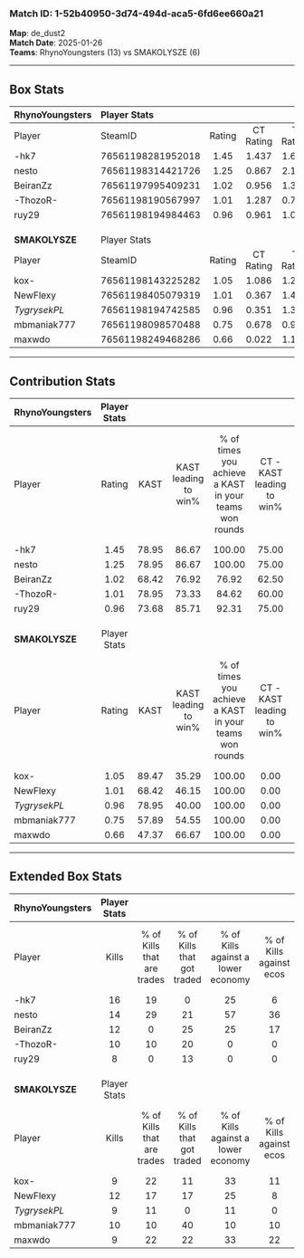### Match ID: 1-52b40950-3d74-494d-aca5-6fd6ee660a21  
**Map**: de_dust2  
**Match Date**: 2025-01-26  
**Teams**: RhynoYoungsters (13) vs SMAKOLYSZE (6)  

---  

## Box Stats  

| **RhynoYoungsters** | Player Stats      |        |           |          |       |      |       |         |        |      |     |
| :- | :- | :-: | :-: | :-: | :-: | :-: | :-: | :-: | :-: | :-: | :-: |
| Player              | SteamID           | Rating | CT Rating | T Rating | KAST  | ADR  | Kills | Assists | Deaths | K/D  | HS% |
| -hk7                | 76561198281952018 |  1.45  |   1.437   |  1.603   | 78.95 | 81.8 |  16   |    4    |   7    | 2.29 | 31  |
| nesto               | 76561198314421726 |  1.25  |   0.867   |  2.106   | 78.95 | 66.4 |  14   |    3    |   9    | 1.56 | 57  |
| BeiranZz            | 76561197995409231 |  1.02  |   0.956   |  1.331   | 68.42 | 73.5 |  12   |    3    |   12   | 1.00 | 58  |
| -ThozoR-            | 76561198190567997 |  1.01  |   1.287   |  0.721   | 78.95 | 71.4 |  10   |    4    |   12   | 0.83 | 60  |
| ruy29               | 76561198194984463 |  0.96  |   0.961   |  1.031   | 73.68 | 67.2 |   8   |   11    |   10   | 0.80 | 75  |
|                     |                   |        |           |          |       |      |       |         |        |      |     |
|                     |                   |        |           |          |       |      |       |         |        |      |     |
|                     |                   |        |           |          |       |      |       |         |        |      |     |
| **SMAKOLYSZE**      | Player Stats      |        |           |          |       |      |       |         |        |      |     |
| Player              | SteamID           | Rating | CT Rating | T Rating | KAST  | ADR  | Kills | Assists | Deaths | K/D  | HS% |
| kox-                | 76561198143225282 |  1.05  |   1.086   |  1.288   | 89.47 | 52.9 |   9   |    2    |   9    | 1.00 | 44  |
| NewFlexy            | 76561198405079319 |  1.01  |   0.367   |  1.499   | 68.42 | 82.3 |  12   |    6    |   14   | 0.86 | 66  |
| _TygrysekPL_        | 76561198194742585 |  0.96  |   0.351   |  1.389   | 78.95 | 45.3 |   9   |    4    |   9    | 1.00 | 55  |
| mbmaniak777         | 76561198098570488 |  0.75  |   0.678   |  0.907   | 57.89 | 58.6 |  10   |    3    |   14   | 0.71 | 50  |
| maxwdo              | 76561198249468286 |  0.66  |   0.022   |  1.149   | 47.37 | 73.5 |   9   |    5    |   15   | 0.60 | 22  |
---  

## Contribution Stats  

| **RhynoYoungsters** | Player Stats |       |                      |                                                        |                           |                                                             |                          |                                                            |
| :- | :-: | :-: | :-: | :-: | :-: | :-: | :-: | :-: |
| Player              |    Rating    | KAST  | KAST leading to win% | % of times you achieve a KAST in your teams won rounds | CT - KAST leading to win% | CT - % of times you achieve a KAST in your teams won rounds | T - KAST leading to win% | T - % of times you achieve a KAST in your teams won rounds |
| -hk7                |     1.45     | 78.95 |        86.67         |                         100.00                         |           75.00           |                           100.00                            |          100.00          |                           100.00                           |
| nesto               |     1.25     | 78.95 |        86.67         |                         100.00                         |           75.00           |                           100.00                            |          100.00          |                           100.00                           |
| BeiranZz            |     1.02     | 68.42 |        76.92         |                         76.92                          |           62.50           |                            83.33                            |          100.00          |                           71.43                            |
| -ThozoR-            |     1.01     | 78.95 |        73.33         |                         84.62                          |           60.00           |                           100.00                            |          100.00          |                           71.43                            |
| ruy29               |     0.96     | 73.68 |        85.71         |                         92.31                          |           75.00           |                           100.00                            |          100.00          |                           85.71                            |
|                     |              |       |                      |                                                        |                           |                                                             |                          |                                                            |
|                     |              |       |                      |                                                        |                           |                                                             |                          |                                                            |
|                     |              |       |                      |                                                        |                           |                                                             |                          |                                                            |
| **SMAKOLYSZE**      | Player Stats |       |                      |                                                        |                           |                                                             |                          |                                                            |
| Player              |    Rating    | KAST  | KAST leading to win% | % of times you achieve a KAST in your teams won rounds | CT - KAST leading to win% | CT - % of times you achieve a KAST in your teams won rounds | T - KAST leading to win% | T - % of times you achieve a KAST in your teams won rounds |
| kox-                |     1.05     | 89.47 |        35.29         |                         100.00                         |           0.00            |                            0.00                             |          54.55           |                           100.00                           |
| NewFlexy            |     1.01     | 68.42 |        46.15         |                         100.00                         |           0.00            |                            0.00                             |          60.00           |                           100.00                           |
| _TygrysekPL_        |     0.96     | 78.95 |        40.00         |                         100.00                         |           0.00            |                            0.00                             |          54.55           |                           100.00                           |
| mbmaniak777         |     0.75     | 57.89 |        54.55         |                         100.00                         |           0.00            |                            0.00                             |          85.71           |                           100.00                           |
| maxwdo              |     0.66     | 47.37 |        66.67         |                         100.00                         |           0.00            |                            0.00                             |          75.00           |                           100.00                           |
---  

## Extended Box Stats  

| **RhynoYoungsters** | Player Stats |                            |                            |                                    |                         |                              |                                 |        |                             |                                     |                          |                               |                            |
| :- | :-: | :-: | :-: | :-: | :-: | :-: | :-: | :-: | :-: | :-: | :-: | :-: | :-: |
| Player              |    Kills     | % of Kills that are trades | % of Kills that got traded | % of Kills against a lower economy | % of Kills against ecos | % of Kills that are flawless | % of Kills that are close duels | Deaths | % of Deaths that get traded | % of Deaths against a lower economy | % of Deaths against ecos | % of Deaths that are flawless | % of Deaths that are close |
| -hk7                |      16      |             19             |             0              |                 25                 |            6            |              88              |                0                |   7    |             29              |                 43                  |            29            |              86               |             14             |
| nesto               |      14      |             29             |             21             |                 57                 |           36            |              79              |                0                |   9    |             22              |                 33                  |            11            |              78               |             0              |
| BeiranZz            |      12      |             0              |             25             |                 25                 |           17            |              58              |                8                |   12   |             17              |                 25                  |            17            |              75               |             0              |
| -ThozoR-            |      10      |             10             |             20             |                 0                  |            0            |              50              |                0                |   12   |             17              |                 25                  |            8             |              67               |             8              |
| ruy29               |      8       |             0              |             13             |                 0                  |            0            |              63              |                0                |   10   |             10              |                 30                  |            10            |              40               |             0              |
|                     |              |                            |                            |                                    |                         |                              |                                 |        |                             |                                     |                          |                               |                            |
|                     |              |                            |                            |                                    |                         |                              |                                 |        |                             |                                     |                          |                               |                            |
|                     |              |                            |                            |                                    |                         |                              |                                 |        |                             |                                     |                          |                               |                            |
| **SMAKOLYSZE**      | Player Stats |                            |                            |                                    |                         |                              |                                 |        |                             |                                     |                          |                               |                            |
| Player              |    Kills     | % of Kills that are trades | % of Kills that got traded | % of Kills against a lower economy | % of Kills against ecos | % of Kills that are flawless | % of Kills that are close duels | Deaths | % of Deaths that get traded | % of Deaths against a lower economy | % of Deaths against ecos | % of Deaths that are flawless | % of Deaths that are close |
| kox-                |      9       |             22             |             11             |                 33                 |           11            |              89              |                0                |   9    |             22              |                 11                  |            0             |              67               |             0              |
| NewFlexy            |      12      |             17             |             17             |                 25                 |            8            |              67              |                8                |   14   |             14              |                 14                  |            7             |              64               |             0              |
| _TygrysekPL_        |      9       |             11             |             0              |                 11                 |            0            |              67              |                0                |   9    |             11              |                 11                  |            0             |              89               |             0              |
| mbmaniak777         |      10      |             10             |             40             |                 10                 |           10            |              70              |                0                |   14   |             14              |                 14                  |            0             |              86               |             0              |
| maxwdo              |      9       |             22             |             22             |                 33                 |           22            |              56              |               11                |   15   |             13              |                  7                  |            0             |              53               |             7              |
